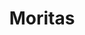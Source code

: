 ---
title: Moritas
date: 
draft: false

# descripcion
description : Aros pasantes en plata 925. Precio por par. Tamaño pequeño.

materials: Plata 925

color: 

dimensions: 0.5 cm

code: 01-04-0913

type: "Aros"

categories: []

price: $2.650,00

price_eftvo: $2.250,00

# Images
# first image will be shown in the product page
images:
  # - image: "images/path_to_image"
  # La ubicacion de las imagenes es imagenes/Aros/Aros.Piedras/01-04-0913-moritas
  - image: "./images/aros/piedras/01-04-0913-moritas_a.jpg"
  - image: "./images/aros/piedras/01-04-0913-moritas_b.jpg"
  - image: "./images/aros/piedras/01-04-0913-moritas_c.jpg"
---